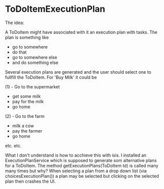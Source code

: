 ToDoItemExecutionPlan
=====================
The idea:

A ToDoItem might have associated with it an execution plan with tasks. The plan is something like
- go to somewhere
- do that
- go to somewhere else
- and do something else

Several execution plans are generated and the user should select one to fullfill the ToDoItem.
For 'Buy Milk' it could be

(1) - Go to the supermarket
- get some milk
- pay for the milk
- go home

(2) - Go to the farm
- milk a cow
- pay the farmer
- go home

etc. etc.

What I don't understand is how to acchieve this with isis.
I installed an ExecutionPlanService which is supposed to generate som alternative plans for a ToDoItem.
The method getExecutionPlans(ToDoItem td) is called many many times but why?
When selecting a plan from a drop down list (via choicesExecutionPlan()) a plan may be selected
but clicking on the selected plan then crashes the UI.
